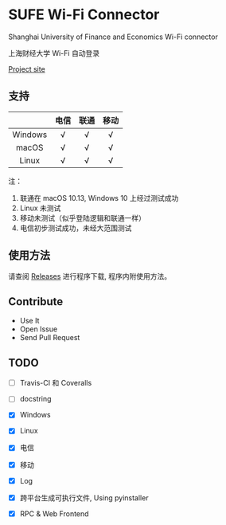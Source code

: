 # SUFE Wi-Fi Connector
Shanghai University of Finance and Economics Wi-Fi connector

上海财经大学 Wi-Fi 自动登录

[Project site](https://sufe.zczc.cz)

## 支持

|  | 电信 | 联通 | 移动 |
| :-: | :-: | :-: | :-: |
| Windows | √ | √ | √ |
| macOS | √ | √ | √ |
| Linux | √ | √ | √ |


注：

1. 联通在 macOS 10.13, Windows 10 上经过测试成功
2. Linux 未测试
3. 移动未测试（似乎登陆逻辑和联通一样）
4. 电信初步测试成功，未经大范围测试

## 使用方法

请查阅 [Releases](https://github.com/rwv/sufe-wifi-connector/releases) 进行程序下载, 程序内附使用方法。 

## Contribute

* Use It
* Open Issue
* Send Pull Request

## TODO

* [ ] Travis-CI 和 Coveralls
* [ ] docstring
* [x] Windows
* [x] Linux
* [x] 电信
* [x] 移动
* [x] Log
* [x] 跨平台生成可执行文件, Using pyinstaller
* [x] RPC & Web Frontend

